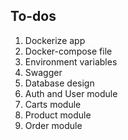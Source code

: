 ## To-dos

1. Dockerize app
2. Docker-compose file
3. Environment variables
4. Swagger
5. Database design
6. Auth and User module
7. Carts module
8. Product module
9. Order module
